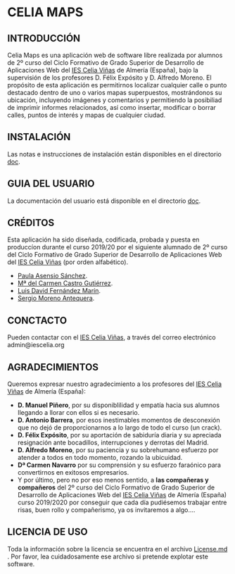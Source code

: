 # CELIA MAPS

## INTRODUCCIÓN

Celia Maps es una aplicación web de software libre realizada por alumnos de 2º curso del Ciclo Formativo de Grado Superior de Desarrollo de Aplicaciones Web del [IES Celia Viñas](https://iescelia.org/web/) de Almería \(España\), bajo la supervisión de los profesores D. Félix Expósito y D. Alfredo Moreno. 
El propósito de esta aplicación es permitirnos localizar cualquier calle o punto destacado dentro de uno o varios mapas superpuestos, mostrándonos su ubicación, incluyendo imágenes y comentarios y permitiendo la posibiliad de imprimir informes relacionados, así como insertar, modificar o borrar calles, puntos de interés y mapas de cualquier ciudad.

## INSTALACIÓN

Las notas e instrucciones de instalación están disponibles en el directorio [doc]().

## GUIA DEL USUARIO

La documentación del usuario está disponible en el directorio [doc]()\.

## CRÉDITOS

Esta aplicación ha sido diseñada, codificada, probada y puesta en produccíon durante el curso 2019/20 por el siguiente alumnado de 2º curso del Ciclo Formativo de Grado Superior de Desarrollo de Aplicaciones Web del [IES Celia Viñas](https://iescelia.org/web/) \(por orden alfabético\)\.  
* [Paula Asensio Sánchez](https://github.com/paulaasensio14)\.
* [Mª del Carmen Castro Gutiérrez](https://github.com/karmela01)\.
* [Luis David Fernández Marín](https://github.com/luisdavidfer)\.
* [Sergio Moreno Antequera](https://github.com/SergioMorenoAntequera)\.

## CONCTACTO

Pueden contactar con el [IES Celia Viñas](https://iescelia.org/web/), a través del correo electrónico admin@iescelia\.org

## AGRADECIMIENTOS

Queremos expresar nuestro agradecimiento a los profesores del [IES Celia Viñas](https://iescelia.org/web/) de Almería \(España\):
- **D. Manuel Piñero**, por su disponiblilidad y empatía hacia sus alumnos llegando a llorar con ellos si es necesario.
- **D. Antonio Barrera**, por esos inestimables momentos de desconexión que no dejó de proporcionarnos a lo largo de todo el curso \(un crack\).
- **D. Félix Expósito**, por su aportación de sabiduría diaria y su apreciada resignación ante bocadillos, interrupciones y derrotas del Madrid.
- **D. Alfredo Moreno**, por su paciencia y su sobrehumano esfuerzo por atender a todos en todo momento, rozando la ubicuidad.
- **Dª Carmen Navarro** por su comprensión y su esfuerzo faraónico para convertirnos en exitosos empresarios.  
- Y por último, pero no por eso menos sentido, a **las compañeras y compañeros** del 2º curso del Ciclo Formativo de Grado Superior de Desarrollo de Aplicaciones Web del [IES Celia Viñas](https://iescelia.org/web/) de Almería \(España\) curso 2019/2020 por conseguir que cada día pudiésemos trabajar entre risas, buen rollo y compañerismo, ya os invitaremos a algo....

## LICENCIA DE USO

Toda la información sobre la licencia se encuentra en el archivo [License.md](https://github.com/SergioMorenoAntequera/CeliaMaps/blob/develop/License.md) \. Por favor, lea cuidadosamente ese archivo si pretende explotar este software\.